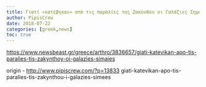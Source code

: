 ```yaml
---
title: Γιατί «κατέβηκαν» από τις παραλίες της Ζακύνθου οι Γαλάζιες Σημαίες
author: PipisCrew
date: 2018-07-22
categories: [greek,news]
toc: true
---
```


https://www.newsbeast.gr/greece/arthro/3836657/giati-katevikan-apo-tis-paralies-tis-zakynthoy-oi-galazies-simaies

origin - http://www.pipiscrew.com/?p=13833 giati-katevikan-apo-tis-paralies-tis-zakynthou-i-galazies-simees